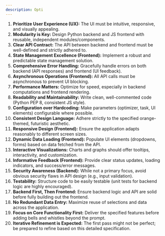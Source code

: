 ```yaml
---
description: Opti
---
```


1.  **Prioritize User Experience (UX):** The UI must be intuitive, responsive, and visually appealing.
2.  **Modularity is Key:** Design Python backend and JS frontend with reusable, independent modules/components.
3.  **Clear API Contract:** The API between backend and frontend must be well-defined and strictly adhered to.
4.  **State Management Excellence (Frontend):** Implement a robust and predictable state management solution.
5.  **Comprehensive Error Handling:** Gracefully handle errors on both backend (API responses) and frontend (UI feedback).
6.  **Asynchronous Operations (Frontend):** All API calls must be asynchronous to prevent UI blocking.
7.  **Performance Matters:** Optimize for speed, especially in backend computations and frontend rendering.
8.  **Readability and Maintainability:** Write clean, well-commented code (Python PEP 8, consistent JS style).
9.  **Configuration over Hardcoding:** Make parameters (optimizer, task, UI elements) configurable where possible.
10. **Consistent Design Language:** Adhere strictly to the specified orange-themed, futuristic aesthetic.
11. **Responsive Design (Frontend):** Ensure the application adapts reasonably to different screen sizes.
12. **Dynamic Data Loading (Frontend):** Populate UI elements (dropdowns, forms) based on data fetched from the API.
13. **Interactive Visualizations:** Charts and graphs should offer tooltips, interactivity, and customization.
14. **Informative Feedback (Frontend):** Provide clear status updates, loading indicators, and success/error messages.
15. **Security Awareness (Backend):** While not a primary focus, avoid obvious security flaws in API design (e.g., input validation).
16. **Testability:** Structure code to be easily testable (unit tests for backend logic are highly encouraged).
17. **Backend First, Then Frontend:** Ensure backend logic and API are solid before fully building out the frontend.
18. **No Redundant Data Entry:** Maximize reuse of selections and data across the application.
19. **Focus on Core Functionality First:** Deliver the specified features before adding bells and whistles beyond the prompt.
20. **Iterative Refinement is Expected:** The first pass might not be perfect; be prepared to refine based on this detailed specification.